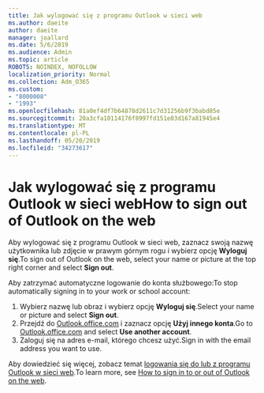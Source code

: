 ```yaml
---
title: Jak wylogować się z programu Outlook w sieci web
ms.author: daeite
author: daeite
manager: joallard
ms.date: 5/6/2019
ms.audience: Admin
ms.topic: article
ROBOTS: NOINDEX, NOFOLLOW
localization_priority: Normal
ms.collection: Adm_O365
ms.custom:
- "8000008"
- "1993"
ms.openlocfilehash: 81a0ef4df7b64878d2611c7d31256b9f3babd85e
ms.sourcegitcommit: 20a3cfa10114176f8997fd151e83d167a81945e4
ms.translationtype: MT
ms.contentlocale: pl-PL
ms.lasthandoff: 05/20/2019
ms.locfileid: "34273617"
---
```

# <a name="how-to-sign-out-of-outlook-on-the-web"></a><span data-ttu-id="0204a-102">Jak wylogować się z programu Outlook w sieci web</span><span class="sxs-lookup"><span data-stu-id="0204a-102">How to sign out of Outlook on the web</span></span>

<span data-ttu-id="0204a-103">Aby wylogować się z programu Outlook w sieci web, zaznacz swoją nazwę użytkownika lub zdjęcie w prawym górnym rogu i wybierz opcję **Wyloguj się**.</span><span class="sxs-lookup"><span data-stu-id="0204a-103">To sign out of Outlook on the web, select your name or picture at the top right corner and select **Sign out**.</span></span>

<span data-ttu-id="0204a-104">Aby zatrzymać automatyczne logowanie do konta służbowego:</span><span class="sxs-lookup"><span data-stu-id="0204a-104">To stop automatically signing in to your work or school account:</span></span>

1. <span data-ttu-id="0204a-105">Wybierz nazwę lub obraz i wybierz opcję **Wyloguj się**.</span><span class="sxs-lookup"><span data-stu-id="0204a-105">Select your name or picture and select **Sign out**.</span></span>
1. <span data-ttu-id="0204a-106">Przejdź do [Outlook.office.com](https://outlook.office.com/) i zaznacz opcję **Użyj innego konta**.</span><span class="sxs-lookup"><span data-stu-id="0204a-106">Go to [Outlook.office.com](https://outlook.office.com/) and select **Use another account**.</span></span>
1. <span data-ttu-id="0204a-107">Zaloguj się na adres e-mail, którego chcesz użyć.</span><span class="sxs-lookup"><span data-stu-id="0204a-107">Sign in with the email address you want to use.</span></span>

<span data-ttu-id="0204a-108">Aby dowiedzieć się więcej, zobacz temat [logowania się do lub z programu Outlook w sieci web](https://support.office.com/article/763fab4d-0138-4814-b450-37fc286bcb79).</span><span class="sxs-lookup"><span data-stu-id="0204a-108">To learn more, see [How to sign in to or out of Outlook on the web](https://support.office.com/article/763fab4d-0138-4814-b450-37fc286bcb79).</span></span>